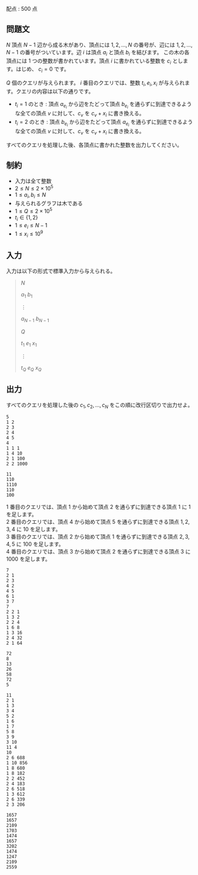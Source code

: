 配点 : $500$ 点

## 問題文

$N$ 頂点 $N-1$ 辺から成る木があり、頂点には $1, 2, \dots, N$ の番号が、辺には $1, 2, \dots, N-1$ の番号がついています。辺 $i$ は頂点 $a_i$ と頂点 $b_i$ を結びます。
この木の各頂点には $1$ つの整数が書かれています。頂点 $i$ に書かれている整数を $c_i$ とします。はじめ、 $c_i = 0$ です。

$Q$ 個のクエリが与えられます。 $i$ 番目のクエリでは、整数 $t_i, e_i, x_i$ が与えられます。クエリの内容は以下の通りです。

- $t_i = 1$ のとき : 頂点 $a_{e_i}$ から辺をたどって頂点 $b_{e_i}$ を通らずに到達できるような全ての頂点 $v$ に対して、$c_v$ を $c_v + x_i$ に書き換える。
- $t_i = 2$ のとき : 頂点 $b_{e_i}$ から辺をたどって頂点 $a_{e_i}$ を通らずに到達できるような全ての頂点 $v$ に対して、$c_v$ を $c_v + x_i$ に書き換える。

すべてのクエリを処理した後、各頂点に書かれた整数を出力してください。

## 制約

- 入力は全て整数
- $2 \le N \le 2 \times 10^5$
- $1 \le a_i, b_i \le N$
- 与えられるグラフは木である
- $1 \le Q \le 2 \times 10^5$
- $t_i \in \{1, 2\}$
- $1 \le e_i \le N-1$
- $1 \le x_i \le 10^9$

## 入力

入力は以下の形式で標準入力から与えられる。

> $N$
> 
> $a_1$ $b_1$
> 
> $\vdots$
> 
> $a_{N-1}$ $b_{N-1}$
> 
> $Q$
> 
> $t_1$ $e_1$ $x_1$
> 
> $\vdots$
> 
> $t_Q$ $e_Q$ $x_Q$

## 出力

すべてのクエリを処理した後の $c_1, c_2, \dots, c_N$ をこの順に改行区切りで出力せよ。

```input1
5
1 2
2 3
2 4
4 5
4
1 1 1
1 4 10
2 1 100
2 2 1000
```

```output1
11
110
1110
110
100
```

$1$ 番目のクエリでは、頂点 $1$ から始めて頂点 $2$ を通らずに到達できる頂点 $1$ に $1$ を足します。<br>
$2$ 番目のクエリでは、頂点 $4$ から始めて頂点 $5$ を通らずに到達できる頂点 $1, 2, 3, 4$ に $10$ を足します。<br>
$3$ 番目のクエリでは、頂点 $2$ から始めて頂点 $1$ を通らずに到達できる頂点 $2, 3, 4, 5$ に $100$ を足します。<br>
$4$ 番目のクエリでは、頂点 $3$ から始めて頂点 $2$ を通らずに到達できる頂点 $3$ に $1000$ を足します。  

```input2
7
2 1
2 3
4 2
4 5
6 1
3 7
7
2 2 1
1 3 2
2 2 4
1 6 8
1 3 16
2 4 32
2 1 64
```

```output2
72
8
13
26
58
72
5
```

```input3
11
2 1
1 3
3 4
5 2
1 6
1 7
5 8
3 9
3 10
11 4
10
2 6 688
1 10 856
1 8 680
1 8 182
2 2 452
2 4 183
2 6 518
1 3 612
2 6 339
2 3 206
```

```output3
1657
1657
2109
1703
1474
1657
3202
1474
1247
2109
2559
```
